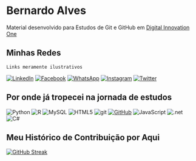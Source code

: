 # Bernardo Alves

Material desenvolvido para Estudos de Git e GitHub em [Digital Innovation One](https://web.dio.me/)


## Minhas Redes
```
Links meramente ilustrativos
```

[![LinkedIn](https://img.shields.io/badge/LinkedIn-000?style=for-the-badge&logo=linkedin&logoColor=0E76A8)](https://www.linkedin.com/in/SEUUSERNAME/)
[![Facebook](https://img.shields.io/badge/Facebook-000?style=for-the-badge&logo=facebook)](https://www.facebook.com/SEUUSERNAME/)
[![WhatsApp](https://img.shields.io/badge/WhatsApp-25D366?style=for-the-badge&logo=whatsapp&logoColor=white)](https://wa.me/DDI+DDD+SEU_NUMERO_WHATSAPP)
[![Instagram](https://img.shields.io/badge/Instagram-000?style=for-the-badge&logo=instagram)](https://www.instagram.com/SEUUSERNAME/)
[![Twitter](https://img.shields.io/badge/Twitter-000?style=for-the-badge&logo=twitter)](https://twitter.com/SEUUSERNAME)

## Por onde já tropecei na jornada de estudos
![Python](https://img.shields.io/badge/Python-000?style=for-the-badge&logo=python)
![R](https://img.shields.io/badge/R-000?style=for-the-badge&logo=R&logoColor=30A3DC)
![MySQL](https://img.shields.io/badge/MySQL-000?style=for-the-badge&logo=mysql&logoColor=005C84)
![HTML5](https://img.shields.io/badge/HTML5-000?style=for-the-badge&logo=html5)
![git](https://img.shields.io/badge/git-000?style=for-the-badge&logo=git)
[![GitHub](https://img.shields.io/badge/GitHbt-000?style=for-the-badge&logo=github&logoColor=white)](+https://github.com/SEUUSERNAME)
![JavaScript](https://img.shields.io/badge/JavaScript-000?style=for-the-badge&logo=javascript)
![.net](https://img.shields.io/badge/.net-000?style=for-the-badge&logo=.net)
![C#](https://img.shields.io/badge/C%23-000?style=for-the-badge&logo=c-sharp&logoColor=823085)


## Meu Histórico de Contribuição por Aqui

[![GitHub Streak](https://streak-stats.demolab.com/?user=BredAlves&theme=dark&background=000&border=1589&dates=380)](https://git.io/streak-stats)